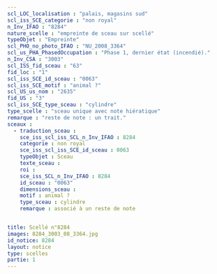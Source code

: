 ```yaml
---
scl_LOC_localisation : "palais, magasins sud"
scl_iss_SCE_categorie : "non royal"
n_Inv_IFAO : "8284"
nature_scelle : "empreinte de sceau sur scellé"
typeObjet : "Empreinte"
scl_PHO_no_photo_IFAO : "NU_2008_3364"
scl_us_PHA_PhasedOccupation : "Phase 1, dernier état (incendié)."
n_Inv_CSA : "3003"
scl_ISS_fid_sceau : "63"
fid_loc : "1"
scl_iss_SCE_id_sceau : "0063"
scl_iss_SCE_motif : "animal ?"
scl_US_us_nom : "2635"
fid_US : "3"
scl_iss_SCE_type_sceau : "cylindre"
type_scelle : "sceau unique avec note hiératique"
remarque : "reste de note : un trait."
sceaux :
  - traduction_sceau : 
    sce_iss_scl_iss_SCL_n_Inv_IFAO : 8284
    categorie : non royal
    sce_iss_scl_iss_SCE_id_sceau : 0063
    typeObjet : Sceau
    texte_sceau : 
    roi : 
    sce_iss_SCL_n_Inv_IFAO : 8284
    id_sceau : "0063"
    dimensions_sceau : 
    motif : animal ?
    type_sceau : cylindre
    remarque : associé à un reste de note


title: Scellé n°8284
images: 8284_3003_08_3364.jpg
id_notice: 8284
layout: notice
type: scelles
partie: 1
---
```

